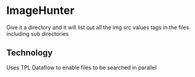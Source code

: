 # ImageHunter
Give it a directory and it will list out all the img src values tags in the files including sub directories

## Technology
Uses TPL Dataflow to enable files to be searched in parallel
